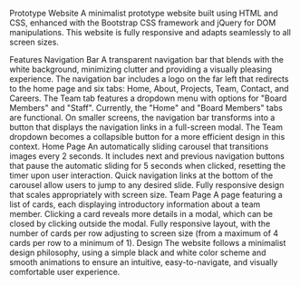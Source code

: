 Prototype Website
A minimalist prototype website built using HTML and CSS, enhanced with the Bootstrap CSS framework and jQuery for DOM manipulations. This website is fully responsive and adapts seamlessly to all screen sizes.

Features
Navigation Bar
A transparent navigation bar that blends with the white background, minimizing clutter and providing a visually pleasing experience.
The navigation bar includes a logo on the far left that redirects to the home page and six tabs: Home, About, Projects, Team, Contact, and Careers.
The Team tab features a dropdown menu with options for "Board Members" and "Staff". Currently, the "Home" and "Board Members" tabs are functional.
On smaller screens, the navigation bar transforms into a button that displays the navigation links in a full-screen modal. The Team dropdown becomes a collapsible button for a more efficient design in this context.
Home Page
An automatically sliding carousel that transitions images every 2 seconds. It includes next and previous navigation buttons that pause the automatic sliding for 5 seconds when clicked, resetting the timer upon user interaction.
Quick navigation links at the bottom of the carousel allow users to jump to any desired slide.
Fully responsive design that scales appropriately with screen size.
Team Page
A page featuring a list of cards, each displaying introductory information about a team member. Clicking a card reveals more details in a modal, which can be closed by clicking outside the modal.
Fully responsive layout, with the number of cards per row adjusting to screen size (from a maximum of 4 cards per row to a minimum of 1).
Design
The website follows a minimalist design philosophy, using a simple black and white color scheme and smooth animations to ensure an intuitive, easy-to-navigate, and visually comfortable user experience.
